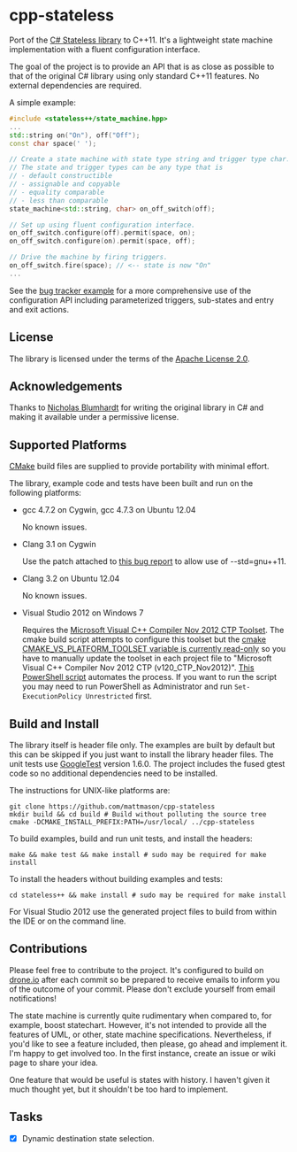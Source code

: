 cpp-stateless
=============

Port of the [C# Stateless library](https://code.google.com/p/stateless/) to C++11.
It's a lightweight state machine implementation with a fluent configuration interface.

The goal of the project is to provide an API that is as close as possible to that of the original
C# library using only standard C++11 features. No external dependencies are required.

A simple example:
```cpp
#include <stateless++/state_machine.hpp>
...
std::string on("On"), off("Off");
const char space(' ');

// Create a state machine with state type string and trigger type char.
// The state and trigger types can be any type that is
// - default constructible
// - assignable and copyable
// - equality comparable
// - less than comparable
state_machine<std::string, char> on_off_switch(off);

// Set up using fluent configuration interface.
on_off_switch.configure(off).permit(space, on);
on_off_switch.configure(on).permit(space, off);

// Drive the machine by firing triggers.
on_off_switch.fire(space); // <-- state is now "On"
...
```

See the [bug tracker example](examples/bug_tracker/bug.cpp) for a more comprehensive use of the configuration API including
parameterized triggers, sub-states and entry and exit actions.

License
-------
The library is licensed under the terms of the [Apache License 2.0](http://www.apache.org/licenses/LICENSE-2.0.html).

Acknowledgements
----------------
Thanks to [Nicholas Blumhardt](http://nblumhardt.com/) for writing the original library in C#
and making it available under a permissive license.

Supported Platforms
-------------------
[CMake](http://www.cmake.org/) build files are supplied to provide portability with minimal effort.

The library, example code and tests have been built and run on the following platforms:

 - gcc 4.7.2 on Cygwin, gcc 4.7.3 on Ubuntu 12.04

   No known issues.

 - Clang 3.1 on Cygwin
    
    Use the patch attached to [this bug report](http://bugs.debian.org/cgi-bin/bugreport.cgi?bug=678033) to allow use of --std=gnu++11.
    
 - Clang 3.2 on Ubuntu 12.04
 
   No known issues.

 - Visual Studio 2012 on Windows 7
    
    Requires the [Microsoft Visual C++ Compiler Nov 2012 CTP Toolset](http://www.microsoft.com/en-gb/download/details.aspx?id=35515).
    The cmake build script attempts to configure this toolset but the [cmake CMAKE_VS_PLATFORM_TOOLSET variable is currently
    read-only](http://www.cmake.org/Bug/view.php?id=13774#c31828) so you have to manually update the toolset in each project file
    to "Microsoft Visual C++ Compiler Nov 2012 CTP (v120_CTP_Nov2012)". [This PowerShell script](Set-Toolset.ps1) automates the process.
    If you want to run the script you may need to run PowerShell as Administrator and run ```Set-ExecutionPolicy Unrestricted``` first.

Build and Install
-----------------
The library itself is header file only.
The examples are built by default but this can be skipped if you just want to install the library header files.
The unit tests use [GoogleTest](https://code.google.com/p/googletest/) version 1.6.0. The project includes the fused gtest code so no additional dependencies need to be installed.

The instructions for UNIX-like platforms are:
```
git clone https://github.com/mattmason/cpp-stateless
mkdir build && cd build # Build without polluting the source tree
cmake -DCMAKE_INSTALL_PREFIX:PATH=/usr/local/ ../cpp-stateless
```
To build examples, build and run unit tests, and install the headers:
```
make && make test && make install # sudo may be required for make install
```
To install the headers without building examples and tests:
```
cd stateless++ && make install # sudo may be required for make install
```
For Visual Studio 2012 use the generated project files to build from within the IDE or on the command line.

Contributions
-------------
Please feel free to contribute to the project. It's configured to build on [drone.io](https://drone.io/github.com/mattmason/cpp-stateless)
after each commit so be prepared to receive emails to inform you of the outcome of your commit. Please don't
exclude yourself from email notifications!

The state machine is currently quite rudimentary when compared to, for example, boost statechart. However, it's
not intended to provide all the features of UML, or other, state machine specifications. Nevertheless, if you'd
like to see a feature included, then please, go ahead and implement it. I'm happy to get involved too. In the
first instance, create an issue or wiki page to share your idea.

One feature that would be useful is states with history. I haven't given it much thought yet, but it shouldn't
be too hard to implement.

Tasks
----
 - [x] Dynamic destination state selection.
